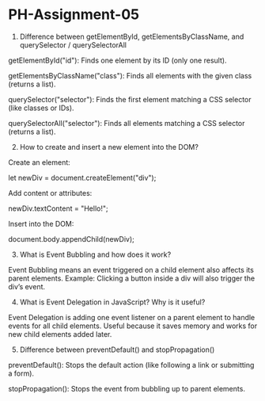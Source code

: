 ﻿# PH-Assignment-05
 
 1. Difference between getElementById, getElementsByClassName, and querySelector / querySelectorAll

getElementById("id"): Finds one element by its ID (only one result).

getElementsByClassName("class"): Finds all elements with the given class (returns a list).

querySelector("selector"): Finds the first element matching a CSS selector (like classes or IDs).

querySelectorAll("selector"): Finds all elements matching a CSS selector (returns a list).

2. How to create and insert a new element into the DOM?

Create an element:

let newDiv = document.createElement("div");


Add content or attributes:

newDiv.textContent = "Hello!";


Insert into the DOM:

document.body.appendChild(newDiv);

3. What is Event Bubbling and how does it work?

Event Bubbling means an event triggered on a child element also affects its parent elements.
Example: Clicking a button inside a div will also trigger the div’s event.

4. What is Event Delegation in JavaScript? Why is it useful?

Event Delegation is adding one event listener on a parent element to handle events for all child elements.
Useful because it saves memory and works for new child elements added later.

5. Difference between preventDefault() and stopPropagation()

preventDefault(): Stops the default action (like following a link or submitting a form).

stopPropagation(): Stops the event from bubbling up to parent elements.

